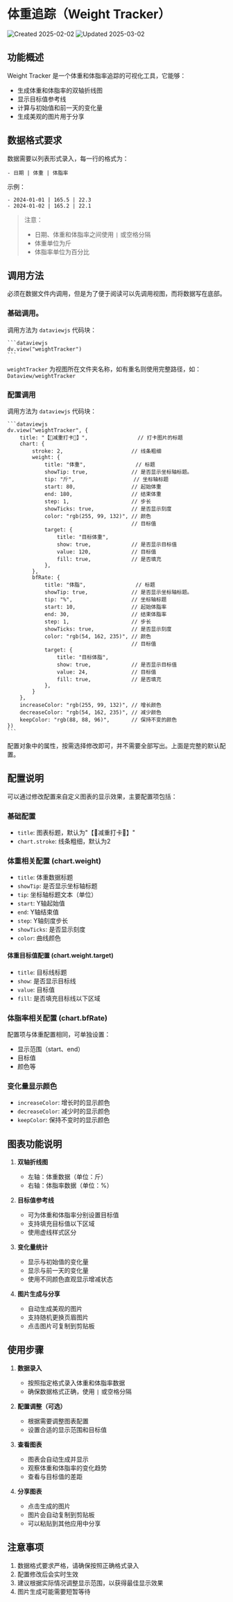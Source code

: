 # 体重追踪（Weight Tracker）

![Created 2025-02-02](https://img.shields.io/badge/Created-2025--02--02-orange?style=flat-square&scale=1.5)
![Updated 2025-03-02](https://img.shields.io/badge/Updated-2025--03--02-blue?style=flat-square&scale=1.5)

## 功能概述

Weight Tracker 是一个体重和体脂率追踪的可视化工具，它能够：
- 生成体重和体脂率的双轴折线图
- 显示目标值参考线
- 计算与初始值和前一天的变化量
- 生成美观的图片用于分享

## 数据格式要求

数据需要以列表形式录入，每一行的格式为：

```
- 日期 | 体重 | 体脂率
```

示例：
```
- 2024-01-01 | 165.5 | 22.3
- 2024-01-02 | 165.2 | 22.1
```

> 注意：
> - 日期、体重和体脂率之间使用 `|` 或空格分隔
> - 体重单位为斤
> - 体脂率单位为百分比

## 调用方法

必须在数据文件内调用，但是为了便于阅读可以先调用视图，而将数据写在底部。

### 基础调用。

调用方法为 `dataviewjs` 代码块：

````
```dataviewjs
dv.view("weightTracker")
```
````

`weightTracker` 为视图所在文件夹名称，如有重名则使用完整路径，如：`Dataview/weightTracker`

### 配置调用

调用方法为 `dataviewjs` 代码块：

````
```dataviewjs
dv.view("weightTracker", {
    title: "【🌟减重打卡🌟】",                // 打卡图片的标题
    chart: {
        stroke: 2,                      // 线条粗细
        weight: {
            title: "体重",                // 标题
            showTip: true,              // 是否显示坐标轴标题。
            tip: "斤",                   // 坐标轴标题
            start: 80,                  // 起始体重
            end: 180,                   // 结束体重
            step: 1,                    // 步长
            showTicks: true,            // 是否显示刻度
            color: "rgb(255, 99, 132)", // 颜色
                                        // 目标值
            target: {
                title: "目标体重",
                show: true,             // 是否显示目标值
                value: 120,             // 目标值
                fill: true,             // 是否填充
            },
        },
        bfRate: {
            title: "体脂",                // 标题
            showTip: true,              // 是否显示坐标轴标题。
            tip: "%",                   // 坐标轴标题
            start: 10,                  // 起始体脂率
            end: 30,                    // 结束体脂率
            step: 1,                    // 步长
            showTicks: true,            // 是否显示刻度
            color: "rgb(54, 162, 235)", // 颜色
                                        // 目标值
            target: {
                title: "目标体脂",
                show: true,             // 是否显示目标值
                value: 24,              // 目标值
                fill: true,             // 是否填充
            },
        }
    },
    increaseColor: "rgb(255, 99, 132)", // 增长颜色
    decreaseColor: "rgb(54, 162, 235)", // 减少颜色
    keepColor: "rgb(88, 88, 96)",       // 保持不变的颜色
})
```
````

配置对象中的属性，按需选择修改即可，并不需要全部写出。上面是完整的默认配置。

## 配置说明

可以通过修改配置来自定义图表的显示效果，主要配置项包括：

### 基础配置
- `title`: 图表标题，默认为"【🌟减重打卡🌟】"
- `chart.stroke`: 线条粗细，默认为2

### 体重相关配置 (chart.weight)
- `title`: 体重数据标题
- `showTip`: 是否显示坐标轴标题
- `tip`: 坐标轴标题文本（单位）
- `start`: Y轴起始值
- `end`: Y轴结束值
- `step`: Y轴刻度步长
- `showTicks`: 是否显示刻度
- `color`: 曲线颜色

#### 体重目标值配置 (chart.weight.target)
- `title`: 目标线标题
- `show`: 是否显示目标线
- `value`: 目标值
- `fill`: 是否填充目标线以下区域

### 体脂率相关配置 (chart.bfRate)
配置项与体重配置相同，可单独设置：
- 显示范围（start、end）
- 目标值
- 颜色等

### 变化量显示颜色
- `increaseColor`: 增长时的显示颜色
- `decreaseColor`: 减少时的显示颜色
- `keepColor`: 保持不变时的显示颜色

## 图表功能说明

1. **双轴折线图**
   - 左轴：体重数据（单位：斤）
   - 右轴：体脂率数据（单位：%）

2. **目标值参考线**
   - 可为体重和体脂率分别设置目标值
   - 支持填充目标值以下区域
   - 使用虚线样式区分

3. **变化量统计**
   - 显示与初始值的变化量
   - 显示与前一天的变化量
   - 使用不同颜色直观显示增减状态

4. **图片生成与分享**
   - 自动生成美观的图片
   - 支持随机更换页眉图片
   - 点击图片可复制到剪贴板

## 使用步骤

1. **数据录入**
   - 按照指定格式录入体重和体脂率数据
   - 确保数据格式正确，使用 `|` 或空格分隔

2. **配置调整（可选）**
   - 根据需要调整图表配置
   - 设置合适的显示范围和目标值

3. **查看图表**
   - 图表会自动生成并显示
   - 观察体重和体脂率的变化趋势
   - 查看与目标值的差距

4. **分享图表**
   - 点击生成的图片
   - 图片会自动复制到剪贴板
   - 可以粘贴到其他应用中分享

## 注意事项

1. 数据格式要求严格，请确保按照正确格式录入
2. 配置修改后会实时生效
3. 建议根据实际情况调整显示范围，以获得最佳显示效果
4. 图片生成可能需要短暂等待